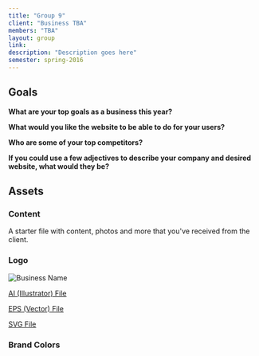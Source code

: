 ```yaml
---
title: "Group 9"
client: "Business TBA"
members: "TBA"
layout: group
link: 
description: "Description goes here"
semester: spring-2016
---
```


## Goals

**What are your top goals as a business this year?**


**What would you like the website to be able to do for your users?**


**Who are some of your top competitors?**


**If you could use a few adjectives to describe your company and desired website, what would they be?**

## Assets

### Content

A starter file with content, photos and more that you've received from the client.  


### Logo
<img src="/groups/assets/group9/##.svg" alt="Business Name" />

<a href="/groups/assets/group9/##.ai">AI (Illustrator) File</a>

<a href="/groups/assets/group9/##.eps">EPS (Vector) File</a>

<a href="/groups/assets/group9/##.svg">SVG File</a>

### Brand Colors
